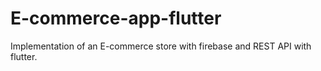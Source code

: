 # E-commerce-app-flutter
Implementation of an E-commerce store with firebase and REST API with flutter.

